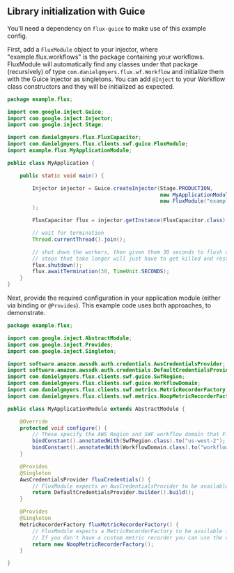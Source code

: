 
Library initialization with Guice
------------------------------------

You'll need a dependency on `flux-guice` to make use of this example config.

First, add a `FluxModule` object to your injector, where "example.flux.workflows" is the package containing your workflows. FluxModule will automatically find any classes under that package (recursively) of type `com.danielgmyers.flux.wf.Workflow` and initialize them with the Guice injector as singletons. You can add `@Inject` to your Workflow class constructors and they will be initialized as expected.

```java
package example.flux;

import com.google.inject.Guice;
import com.google.inject.Injector;
import com.google.inject.Stage;

import com.danielgmyers.flux.FluxCapacitor;
import com.danielgmyers.flux.clients.swf.guice.FluxModule;
import example.flux.MyApplicationModule;

public class MyApplication {

    public static void main() {

        Injector injector = Guice.createInjector(Stage.PRODUCTION,
                                                 new MyApplicationModule(),
                                                 new FluxModule("example.flux.workflows")
        );

        FluxCapacitor flux = injector.getInstance(FluxCapacitor.class);

        // wait for termination
        Thread.currentThread().join();

        // shut down the workers, then given them 30 seconds to flush any quick in-flight steps.
        // steps that take longer will just have to get killed and restarted.
        flux.shutdown();
        flux.awaitTermination(30, TimeUnit.SECONDS);
    }
}
```

Next, provide the required configuration in your application module (either via binding or `@Provides`). This example code uses both approaches, to demonstrate.

```java
package example.flux;

import com.google.inject.AbstractModule;
import com.google.inject.Provides;
import com.google.inject.Singleton;

import software.amazon.awssdk.auth.credentials.AwsCredentialsProvider;
import software.amazon.awssdk.auth.credentials.DefaultCredentialsProvider;
import com.danielgmyers.flux.clients.swf.guice.SwfRegion;
import com.danielgmyers.flux.clients.swf.guice.WorkflowDomain;
import com.danielgmyers.flux.clients.swf.metrics.MetricRecorderFactory;
import com.danielgmyers.flux.clients.swf.metrics.NoopMetricRecorderFactory;

public class MyApplicationModule extends AbstractModule {

    @Override
    protected void configure() {
        // These specify the AWS Region and SWF workflow domain that Flux will use to register and execute workflows.
        bindConstant().annotatedWith(SwfRegion.class).to("us-west-2");
        bindConstant().annotatedWith(WorkflowDomain.class).to("workflow-domain");
    }

    @Provides
    @Singleton
    AwsCredentialsProvider fluxCredentials() {
        // FluxModule expects an AwsCredentialsProvider to be available for injection.
        return DefaultCredentialsProvider.builder().build();
    }

    @Provides
    @Singleton
    MetricRecorderFactory fluxMetricRecorderFactory() {
        // FluxModule expects a MetricRecorderFactory to be available for injection.
        // If you don't have a custom metric recorder you can use the default Noop recorder factory.
        return new NoopMetricRecorderFactory();
    }

}
```